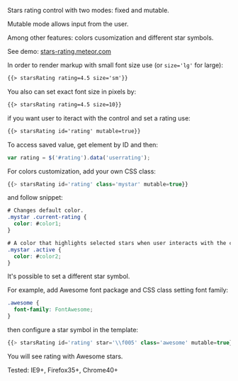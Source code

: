 Stars rating control with two modes: fixed and mutable.

Mutable mode allows input from the user.

Among other features: colors cusomization and different star symbols.

See demo: [stars-rating.meteor.com](http://stars-rating.meteor.com)

In order to render markup with small font size use (or ````size='lg'```` for large):
````html
{{> starsRating rating=4.5 size='sm'}}
````
You also can set exact font size in pixels by:
````html
{{> starsRating rating=4.5 size=10}}
````
if you want user to iteract with the control and set a rating use:
````html
{{> starsRating id='rating' mutable=true}}
````
To access saved value, get element by ID and then:
````js
var rating = $('#rating').data('userrating');
````
For colors customization, add your own CSS class:
````js
{{> starsRating id='rating' class='mystar' mutable=true}}
````
and follow snippet:
````css
# Changes default color.
.mystar .current-rating {
  color: #color1;
}

# A color that highlights selected stars when user interacts with the control.
.mystar .active {
  color: #color2;
}
````
It's possible to set a different star symbol.

For example, add Awesome font package and CSS class setting font family:
````css
.awesome {
  font-family: FontAwesome;
}
````
then configure a star symbol in the template:
````js
{{> starsRating id='rating' star='\\f005' class='awesome' mutable=true}}
````
You will see rating with Awesome stars.

Tested: IE9+, Firefox35+, Chrome40+

